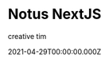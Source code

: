 ---
title: Notus NextJS
github: https://github.com/creativetimofficial/notus-nextjs
demo: https://www.creative-tim.com/product/notus-nextjs
license: MIT
author: creative tim
author_link: ''
date: 2021-04-29T00:00:00.000Z
ssg:
  - Nextjs
cms: null
css:
  - Tailwind
category:
  - Boilerplate
description: >-
  Notus NextJS: Free Tailwind CSS UI Kit and Admin.Start your development with a
  Free Tailwind CSS and NextJS UI Kit and Admin. Let Notus NextJS amaze you with
  its cool features and build tools and get your project to a whole new level.
draft: true
publish_date: '2020-09-01T15:53:58Z'
update_date: '2021-03-19T12:56:55Z'
github_star: 815
github_fork: 603
---
